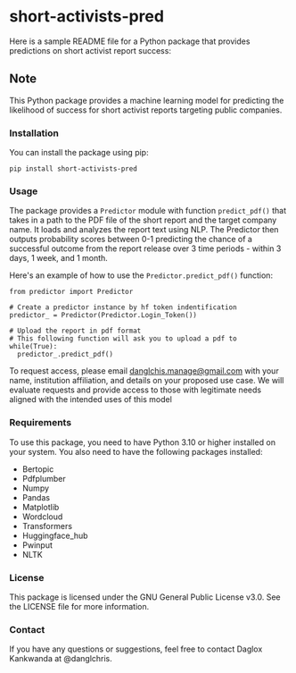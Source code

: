short-activists-pred
===================

Here is a sample README file for a Python package that provides predictions on short activist report success:

## Note

This Python package provides a machine learning model for predicting the likelihood of success for short activist reports targeting public companies.

### Installation

You can install the package using pip:

    pip install short-activists-pred

### Usage

The package provides a `Predictor` module with function `predict_pdf()` that takes in a path to the PDF file of the short report and the target company name. It loads and analyzes the report text using NLP. The Predictor then outputs probability scores between 0-1 predicting the chance of a successful outcome from the report release over 3 time periods - within 3 days, 1 week, and 1 month.

Here's an example of how to use the `Predictor.predict_pdf()` function:

    
    from predictor import Predictor

    # Create a predictor instance by hf token indentification
    predictor_ = Predictor(Predictor.Login_Token())

    # Upload the report in pdf format
    # This following function will ask you to upload a pdf to
    while(True):
      predictor_.predict_pdf()
    

To request access, please email danglchis.manage@gmail.com with your name, institution affiliation, and details on your proposed use case. We will evaluate requests and provide access to those with legitimate needs aligned with the intended uses of this model

### Requirements

To use this package, you need to have Python 3.10 or higher installed on your system. You also need to have the following packages installed:

   - Bertopic
   - Pdfplumber
   - Numpy
   - Pandas
   - Matplotlib
   - Wordcloud
   - Transformers
   - Huggingface_hub
   - Pwinput
   - NLTK

### License

This package is licensed under the GNU General Public License v3.0. See the LICENSE file for more information.

### Contact

If you have any questions or suggestions, feel free to contact Daglox Kankwanda at @danglchris.

